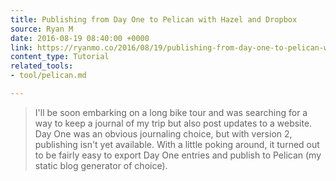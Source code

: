 ```yaml
---
title: Publishing from Day One to Pelican with Hazel and Dropbox
source: Ryan M
date: 2016-08-19 08:40:00 +0000
link: https://ryanmo.co/2016/08/19/publishing-from-day-one-to-pelican-with-hazel-and-dropbox/
content_type: Tutorial
related_tools:
- tool/pelican.md

---
```

> I'll be soon embarking on a long bike tour and was searching for a way to keep a journal of my trip but also post updates to a website. Day One was an obvious journaling choice, but with version 2, publishing isn't yet available. With a little poking around, it turned out to be fairly easy to export Day One entries and publish to Pelican (my static blog generator of choice).





